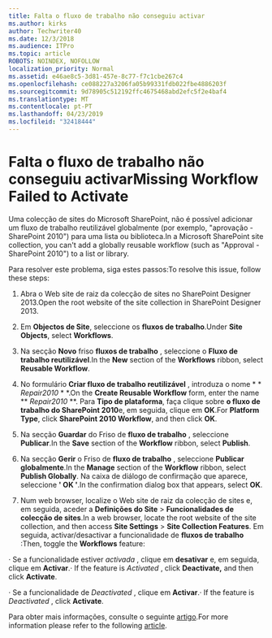 ```yaml
---
title: Falta o fluxo de trabalho não conseguiu activar
ms.author: kirks
author: Techwriter40
ms.date: 12/3/2018
ms.audience: ITPro
ms.topic: article
ROBOTS: NOINDEX, NOFOLLOW
localization_priority: Normal
ms.assetid: e46ae8c5-3d81-457e-8c77-f7c1cbe267c4
ms.openlocfilehash: ce088227a3206fa05b99331fdb022fbe4886203f
ms.sourcegitcommit: 9d78905c512192ffc4675468abd2efc5f2e4baf4
ms.translationtype: MT
ms.contentlocale: pt-PT
ms.lasthandoff: 04/23/2019
ms.locfileid: "32418444"
---
```

# <a name="missing-workflow-failed-to-activate"></a><span data-ttu-id="a9646-102">Falta o fluxo de trabalho não conseguiu activar</span><span class="sxs-lookup"><span data-stu-id="a9646-102">Missing Workflow Failed to Activate</span></span>

<span data-ttu-id="a9646-103">Uma colecção de sites do Microsoft SharePoint, não é possível adicionar um fluxo de trabalho reutilizável globalmente (por exemplo, "aprovação - SharePoint 2010") para uma lista ou biblioteca.</span><span class="sxs-lookup"><span data-stu-id="a9646-103">In a Microsoft SharePoint site collection, you can't add a globally reusable workflow (such as "Approval - SharePoint 2010") to a list or library.</span></span>
  
<span data-ttu-id="a9646-104">Para resolver este problema, siga estes passos:</span><span class="sxs-lookup"><span data-stu-id="a9646-104">To resolve this issue, follow these steps:</span></span> 
  
1. <span data-ttu-id="a9646-105">Abra o Web site de raiz da colecção de sites no SharePoint Designer 2013.</span><span class="sxs-lookup"><span data-stu-id="a9646-105">Open the root website of the site collection in SharePoint Designer 2013.</span></span>
  
2. <span data-ttu-id="a9646-106">Em **Objectos de Site**, seleccione os **fluxos de trabalho**.</span><span class="sxs-lookup"><span data-stu-id="a9646-106">Under **Site Objects**, select **Workflows**.</span></span> 
  
3. <span data-ttu-id="a9646-107">Na secção **Novo** friso **fluxos de trabalho** , seleccione o **Fluxo de trabalho reutilizável**.</span><span class="sxs-lookup"><span data-stu-id="a9646-107">In the **New** section of the **Workflows** ribbon, select **Reusable Workflow**.</span></span> 
  
4. <span data-ttu-id="a9646-108">No formulário **Criar fluxo de trabalho reutilizável** , introduza o nome \* \* *Repair2010* \* \*.</span><span class="sxs-lookup"><span data-stu-id="a9646-108">On the **Create Reusable Workflow** form, enter the name \*\* *Repair2010* \*\*.</span></span> <span data-ttu-id="a9646-109">Para **Tipo de plataforma**, faça clique sobre **o fluxo de trabalho do SharePoint 2010**e, em seguida, clique em **OK**.</span><span class="sxs-lookup"><span data-stu-id="a9646-109">For **Platform Type**, click **SharePoint 2010 Workflow**, and then click **OK**.</span></span> 
  
1. <span data-ttu-id="a9646-110">Na secção **Guardar** do Friso de **fluxo de trabalho** , seleccione **Publicar**.</span><span class="sxs-lookup"><span data-stu-id="a9646-110">In the **Save** section of the **Workflow** ribbon, select **Publish**.</span></span> 
  
2. <span data-ttu-id="a9646-111">Na secção **Gerir** o Friso de **fluxo de trabalho** , seleccione **Publicar globalmente**.</span><span class="sxs-lookup"><span data-stu-id="a9646-111">In the **Manage** section of the **Workflow** ribbon, select **Publish Globally**.</span></span> <span data-ttu-id="a9646-112">Na caixa de diálogo de confirmação que aparece, seleccione **' OK '**.</span><span class="sxs-lookup"><span data-stu-id="a9646-112">In the confirmation dialog box that appears, select **OK**.</span></span> 
  
3. <span data-ttu-id="a9646-113">Num web browser, localize o Web site de raiz da colecção de sites e, em seguida, aceder a **Definições do Site** \> **Funcionalidades de colecção de sites**.</span><span class="sxs-lookup"><span data-stu-id="a9646-113">In a web browser, locate the root website of the site collection, and then access **Site Settings** \> **Site Collection Features**.</span></span> <span data-ttu-id="a9646-114">Em seguida, activar/desactivar a funcionalidade de **fluxos de trabalho** :</span><span class="sxs-lookup"><span data-stu-id="a9646-114">Then, toggle the **Workflows** feature:</span></span> 
  
<span data-ttu-id="a9646-115">· Se a funcionalidade estiver *activada* , clique em **desativar** e, em seguida, clique em **Activar**.</span><span class="sxs-lookup"><span data-stu-id="a9646-115">· If the feature is  *Activated*  , click **Deactivate,** and then click **Activate**.</span></span> 
  
<span data-ttu-id="a9646-116">· Se a funcionalidade de *Deactivated* , clique em **Activar**.</span><span class="sxs-lookup"><span data-stu-id="a9646-116">· If the feature is  *Deactivated*  , click **Activate**.</span></span> 
  
<span data-ttu-id="a9646-117">Para obter mais informações, consulte o seguinte [artigo](https://go.microsoft.com/fwlink/?linkid=2047770&amp;clcid=0x409).</span><span class="sxs-lookup"><span data-stu-id="a9646-117">For more information please refer to the following [article](https://go.microsoft.com/fwlink/?linkid=2047770&amp;clcid=0x409).</span></span>
  


